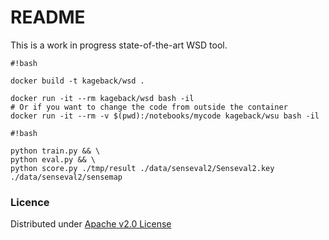 # README #

This is a work in progress state-of-the-art WSD tool.


```
#!bash

docker build -t kageback/wsd .

docker run -it --rm kageback/wsd bash -il
# Or if you want to change the code from outside the container
docker run -it --rm -v $(pwd):/notebooks/mycode kageback/wsu bash -il
```



```
#!bash

python train.py && \
python eval.py && \
python score.py ./tmp/result ./data/senseval2/Senseval2.key ./data/senseval2/sensemap
```


### Licence ###
Distributed under [Apache v2.0 License](https://www.apache.org/licenses/LICENSE-2.0)